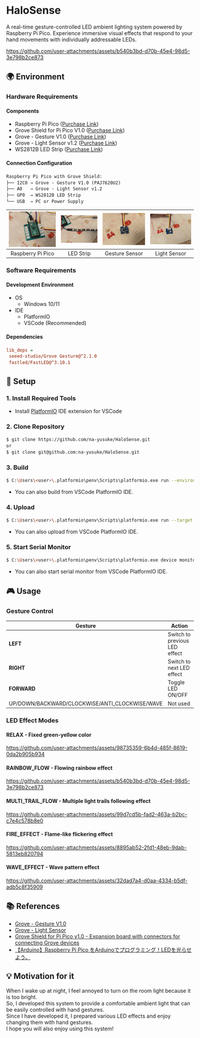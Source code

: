 # HaloSense

A real-time gesture-controlled LED ambient lighting system powered by Raspberry Pi Pico.
Experience immersive visual effects that respond to your hand movements with individually addressable LEDs.

<https://github.com/user-attachments/assets/b540b3bd-d70b-45e4-98d5-3e798b2ce873>

## 🌍 Environment

### Hardware Requirements

#### Components

- Raspberry Pi Pico ([Purchase Link](https://www.switch-science.com/products/6900))
- Grove Shield for Pi Pico V1.0 ([Purchase Link](https://www.switch-science.com/products/7109))
- Grove - Gesture V1.0 ([Purchase Link](https://www.switch-science.com/products/2645))
- Grove - Light Sensor v1.2 ([Purchase Link](https://www.switch-science.com/products/3284))
- WS2812B LED Strip ([Purchase Link](https://www.btf-lighting.com/en-intl/products/ws2812b-led-pixel-strip-rgbic-addressable))

#### Connection Configuration

```txt
Raspberry Pi Pico with Grove Shield:
├── I2C0 → Grove - Gesture V1.0 (PAJ7620U2)
├── A0   → Grove - Light Sensor v1.2
├── GP0  → WS2812B LED Strip
└── USB  → PC or Power Supply
```

| <img src=/image/raspberrypi_pico.jpg width= "300px" > | <img src=/image/led_strip.jpg width= "300px" > | <img src=/image/gesture_sensor.jpg width= "300px" > | <img src=/image/lumen_sensor.jpg width= "300px" > |
| :----: | :----: | :----: | :----: |
| Raspberry Pi Pico | LED Strip | Gesture Sensor | Light Sensor |

### Software Requirements

#### Development Environment

- OS
  - Windows 10/11
- IDE
  - PlatformIO
  - VSCode (Recommended)

#### Dependencies

```ini
lib_deps = 
 seeed-studio/Grove Gesture@^2.1.0
 fastled/FastLED@^3.10.1
```

## 🚀 Setup

### 1. Install Required Tools

- Install [PlatformIO](https://platformio.org/) IDE extension for VSCode

### 2. Clone Repository

```bash
$ git clone https://github.com/na-yusuke/HaloSense.git
or
$ git clone git@github.com:na-yusuke/HaloSense.git
```

### 3. Build

```bash
$ C:\Users\<user>\.platformio\penv\Scripts\platformio.exe run --environment pico
```

- You can also build from VSCode PlatformIO IDE.

### 4. Upload

```bash
$ C:\Users\<user>\.platformio\penv\Scripts\platformio.exe run --target upload --environment pico
```

- You can also upload from VSCode PlatformIO IDE.

### 5. Start Serial Monitor

```bash
$ C:\Users\<user>\.platformio\penv\Scripts\platformio.exe device monitor --environment pico
```

- You can also start serial monitor from VSCode PlatformIO IDE.

## 🎮 Usage

### Gesture Control

| Gesture | Action |
|---------|--------|
| **LEFT** | Switch to previous LED effect |
| **RIGHT** | Switch to next LED effect |  
| **FORWARD** | Toggle LED ON/OFF |
| UP/DOWN/BACKWARD/CLOCKWISE/ANTI_CLOCKWISE/WAVE | Not used |

### LED Effect Modes

#### RELAX - Fixed green-yellow color

<https://github.com/user-attachments/assets/98735359-6b4d-485f-8619-0da2b905b934>

#### RAINBOW_FLOW - Flowing rainbow effect

<https://github.com/user-attachments/assets/b540b3bd-d70b-45e4-98d5-3e798b2ce873>

#### MULTI_TRAIL_FLOW - Multiple light trails following effect

<https://github.com/user-attachments/assets/99d7cd5b-fad2-463a-b2bc-c7e4c578b8e0>

#### FIRE_EFFECT - Flame-like flickering effect

<https://github.com/user-attachments/assets/8895ab52-2fd1-48eb-9dab-5813eb820794>

#### WAVE_EFFECT - Wave pattern effect

<https://github.com/user-attachments/assets/32dad7a4-d0aa-4334-b5df-adb5c8f35909>

## 📚 References

- [Grove - Gesture V1.0](https://wiki.seeedstudio.com/Grove-Gesture_v1.0/)
- [Grove - Light Sensor](https://wiki.seeedstudio.com/Grove-Light_Sensor/)
- [Grove Shield for Pi Pico v1.0 - Expansion board with connectors for connecting Grove devices](https://sanuki-tech.net/and-more/2022/seeed-grove-shield-for-pi-pico/)
- [【Arduino】Raspberry Pi Pico をArduinoでプログラミング！LEDを光らせよう。](https://karakuri-musha.com/inside-technology/arduino-raspberrypi-pico-ledstrip01/)

## 💡 Motivation for it

When I wake up at night, I feel annoyed to turn on the room light because it is too bright.  
So, I developed this system to provide a comfortable ambient light that can be easily controlled with hand gestures.  
Since I have developed it, I prepared various LED effects and enjoy changing them with hand gestures.  
I hope you will also enjoy using this system!  
